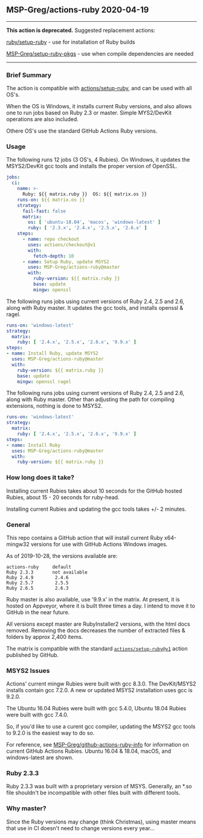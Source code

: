 ## MSP-Greg/actions-ruby  2020-04-19

___

**This action is deprecated.**  Suggested replacement actions:

[ruby/setup-ruby](https://github.com/ruby/setup-ruby) - use for installation of Ruby builds

[MSP-Greg/setup-ruby-pkgs](https://github.com/MSP-Greg/setup-ruby-pkgs) - use when compile dependencies are needed

___

### Brief Summary

The action is compatible with [actions/setup-ruby](https://github.com/actions/setup-ruby), and can be used with all OS's.

When the OS is Windows, it installs current Ruby versions, and also allows one to run jobs based on Ruby 2.3 or master.  Simple MYS2/DevKit operations are also included.

Othere OS's use the standard GitHub Actions Ruby versions.

### Usage

The following runs 12 jobs (3 OS's, 4 Rubies).  On Windows, it updates the MSYS2/DevKit gcc tools and installs the proper version of OpenSSL.
```yaml
jobs:
  ci:
    name: >-
      Ruby: ${{ matrix.ruby }}  OS: ${{ matrix.os }}
    runs-on: ${{ matrix.os }}
    strategy:
      fail-fast: false
      matrix:
        os: [ 'ubuntu-18.04', 'macos', 'windows-latest' ]
        ruby: [ '2.3.x', '2.4.x', '2.5.x', '2.6.x' ]
    steps:
      - name: repo checkout
        uses: actions/checkout@v1
        with:
          fetch-depth: 10
      - name: Setup Ruby, update MSYS2
        uses: MSP-Greg/actions-ruby@master
        with:
          ruby-version: ${{ matrix.ruby }}
          base: update
          mingw: openssl
```

The following runs jobs using current versions of Ruby 2.4, 2.5 and 2.6, along with Ruby master.  It updates the gcc tools, and installs openssl & ragel.

```yaml
runs-on: 'windows-latest'
strategy:
  matrix:
    ruby: [ '2.4.x', '2.5.x', '2.6.x', '9.9.x' ]
steps:
- name: Install Ruby, update MSYS2
  uses: MSP-Greg/actions-ruby@master
  with:
    ruby-version: ${{ matrix.ruby }}
    base: update
    mingw: openssl ragel
```

The following runs jobs using current versions of Ruby 2.4, 2.5 and 2.6, along with Ruby master.  Other than adjusting the path for compiling extensions, nothing is done to MSYS2.

```yaml
runs-on: 'windows-latest'
strategy:
  matrix:
    ruby: [ '2.4.x', '2.5.x', '2.6.x', '9.9.x' ]
steps:
- name: Install Ruby
  uses: MSP-Greg/actions-ruby@master
  with:
    ruby-version: ${{ matrix.ruby }}
```

### How long does it take?

Installing current Rubies takes about 10 seconds for the GitHub hosted Rubies, about 15 - 20 seconds for ruby-head.

Installing current Rubies and updating the gcc tools takes +/- 2 minutes.

### General

This repo contains a GitHub action that will install current Ruby x64-mingw32 versions for use with GitHub Actions Windows images.

As of 2019-10-28, the versions available are:
```
actions-ruby     default
Ruby 2.3.3       not available
Ruby 2.4.9        2.4.6
Ruby 2.5.7        2.5.5
Ruby 2.6.5        2.6.3
```

Ruby master is also available, use '9.9.x' in the matrix.  At present, it is hosted on Appveyor, where it is built three times a day.  I intend to move it to GitHub in the near future.

All versions except master are RubyInstaller2 versions, with the html docs removed.  Removing the docs decreases the number of extracted files & folders by approx 2,400 items.

The matrix is compatible with the standard [`actions/setup-ruby@v1`](https://github.com/actions/setup-ruby) action published by GitHub.

### MSYS2 Issues

Actions' current mingw Rubies were built with gcc 8.3.0.  The DevKit/MSYS2 installs contain gcc 7.2.0. A new or updated MSYS2 installation uses gcc is 9.2.0.

The Ubuntu 16.04 Rubies were built with gcc 5.4.0, Ubuntu 18.04 Rubies were built with gcc 7.4.0.

So, if you'd like to use a curent gcc compiler, updating the MSYS2 gcc tools to 9.2.0 is the easiest way to do so.

For reference, see [MSP-Greg/github-actions-ruby-info](https://github.com/MSP-Greg/github-actions-ruby-info/actions) for information on current GitHub Actions Rubies.  Ubuntu 16.04 & 18.04, macOS, and windows-latest are shown.

### Ruby 2.3.3

Ruby 2.3.3 was built with a proprietary version of MSYS.  Generally, an *.so file shouldn't be incompatible with other files built with different tools.

### Why master?

Since the Ruby versions may change (think Christmas), using master means that use in CI doesn't need to change versions every year...

